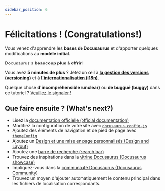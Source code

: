 ```yaml
---
sidebar_position: 6
---
```


# Félicitations ! (Congratulations!)

Vous venez d'apprendre les **bases de Docusaurus** et d'apporter quelques modifications au **modèle initial**.

Docusaurus a **beaucoup plus à offrir** !

Vous avez **5 minutes de plus** ? Jetez un œil à **[la gestion des versions (versioning)](../tutorial-extras/manage-docs-versions.md)** et à **[l'internationalisation (i18n)](../tutorial-extras/translate-your-site.md)**.

Quelque chose **d'incompréhensible (unclear)** ou **de buggué (buggy)** dans ce tutoriel ? [Veuillez le signaler !](https://github.com/facebook/docusaurus/discussions/4610)

## Que faire ensuite ? (What's next?)

- Lisez la [documentation officielle (official documentation)](https://docusaurus.io/)
- Modifiez la configuration de votre site avec [`docusaurus.config.js`](https://docusaurus.io/docs/api/docusaurus-config)
- Ajoutez des éléments de navigation et de pied de page avec [`themeConfig`](https://docusaurus.io/docs/api/themes/configuration)
- Ajoutez un [Design et une mise en page personnalisés (Design and Layout)](https://docusaurus.io/docs/styling-layout)
- Ajoutez une [barre de recherche (search bar)](https://docusaurus.io/docs/search)
- Trouvez des inspirations dans la [vitrine Docusaurus (Docusaurus showcase)](https://docusaurus.io/showcase)
- Impliquez-vous dans la [communauté Docusaurus (Docusaurus Community)](https://docusaurus.io/community/support)
- Trouvez un moyen d'ajouter automatiquement le contenu principal dans les fichiers de localisation correspondants.